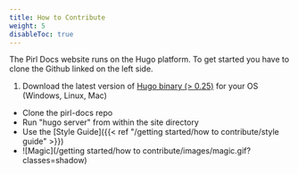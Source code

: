 ```yaml
---
title: How to Contribute
weight: 5
disableToc: true
---
```


The Pirl Docs website runs on the Hugo platform. To get started you have to clone the Github linked on the left side.

1. Download the latest version of [Hugo binary (> 0.25)](https://gohugo.io/getting-started/installing/) for your OS (Windows, Linux, Mac)
* Clone the pirl-docs repo
* Run "hugo server" from within the site directory
* Use the [Style Guide]({{< ref "/getting started/how to contribute/style guide" >}})
* ![Magic](/getting started/how to contribute/images/magic.gif?classes=shadow)